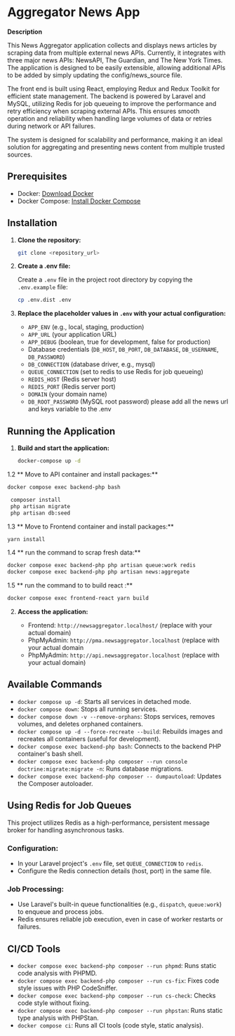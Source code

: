 
# Aggregator News App

**Description**

This News Aggregator application collects and displays news articles by scraping data from multiple external news APIs. Currently, it integrates with three major news APIs: NewsAPI, The Guardian, and The New York Times. The application is designed to be easily extensible, allowing additional APIs to be added by simply updating the config/news_source file.

The front end is built using React, employing Redux and Redux Toolkit for efficient state management. The backend is powered by Laravel and MySQL, utilizing Redis for job queueing to improve the performance and retry efficiency when scraping external APIs. This ensures smooth operation and reliability when handling large volumes of data or retries during network or API failures.

The system is designed for scalability and performance, making it an ideal solution for aggregating and presenting news content from multiple trusted sources.

## Prerequisites

- Docker: [Download Docker](https://www.docker.com/get-started)
- Docker Compose: [Install Docker Compose](https://docs.docker.com/compose/install/)

## Installation

1. **Clone the repository:**

   ```bash
   git clone <repository_url> 
   ```

2. **Create a .env file:**

   Create a `.env` file in the project root directory by copying the `.env.example` file:

   ```bash
   cp .env.dist .env
   ```

3. **Replace the placeholder values in `.env` with your actual configuration:**

    - `APP_ENV` (e.g., local, staging, production)
    - `APP_URL` (your application URL)
    - `APP_DEBUG` (boolean, true for development, false for production)
    - Database credentials (`DB_HOST`, `DB_PORT`, `DB_DATABASE`, `DB_USERNAME`, `DB_PASSWORD`)
    - `DB_CONNECTION` (database driver, e.g., mysql)
    - `QUEUE_CONNECTION` (set to redis to use Redis for job queueing)
    - `REDIS_HOST` (Redis server host)
    - `REDIS_PORT` (Redis server port)
    - `DOMAIN` (your domain name)
    - `DB_ROOT_PASSWORD` (MySQL root password) please add all the news url and keys variable to the .env

## Running the Application

1. **Build and start the application:**

   ```bash
   docker-compose up -d 
   ```
1.2 ** Move to API container and install packages:**

   ```bash
  docker compose exec backend-php bash 
   ```
   ```bash
    composer install
    php artisan migrate
    php artisan db:seed
   ```
1.3 ** Move to Frontend container and install packages:**

   ```bash
  yarn install
   ```
1.4 ** run the command to scrap fresh data:**

   ```bash
  docker compose exec backend-php php artisan queue:work redis
  docker compose exec backend-php php artisan news:aggregate
   ```
1.5 ** run the command to to build react :**

   ```bash
  docker compose exec frontend-react yarn build
   ```
2. **Access the application:**

    - Frontend: `http://newsaggregator.localhost/` (replace with your actual domain)
    - PhpMyAdmin: `http://pma.newsaggregator.localhost` (replace with your actual domain
    - PhpMyAdmin: `http://api.newsaggregator.localhost` (replace with your actual domain)

## Available Commands

- `docker compose up -d`: Starts all services in detached mode.
- `docker compose down`: Stops all running services.
- `docker compose down -v --remove-orphans`: Stops services, removes volumes, and deletes orphaned containers.
- `docker compose up -d --force-recreate --build`: Rebuilds images and recreates all containers (useful for development).
- `docker compose exec backend-php bash`: Connects to the backend PHP container's bash shell.
- `docker compose exec backend-php composer --run console doctrine:migrate:migrate -n`: Runs database migrations.
- `docker compose exec backend-php composer -- dumpautoload`: Updates the Composer autoloader.

## Using Redis for Job Queues

This project utilizes Redis as a high-performance, persistent message broker for handling asynchronous tasks.

### Configuration:
- In your Laravel project's `.env` file, set `QUEUE_CONNECTION` to `redis`.
- Configure the Redis connection details (host, port) in the same file.

### Job Processing:
- Use Laravel's built-in queue functionalities (e.g., `dispatch`, `queue:work`) to enqueue and process jobs.
- Redis ensures reliable job execution, even in case of worker restarts or failures.

## CI/CD Tools

- `docker compose exec backend-php composer --run phpmd`: Runs static code analysis with PHPMD.
- `docker compose exec backend-php composer --run cs-fix`: Fixes code style issues with PHP CodeSniffer.
- `docker compose exec backend-php composer --run cs-check`: Checks code style without fixing.
- `docker compose exec backend-php composer --run phpstan`: Runs static type analysis with PHPStan.
- `docker compose ci`: Runs all CI tools (code style, static analysis).
